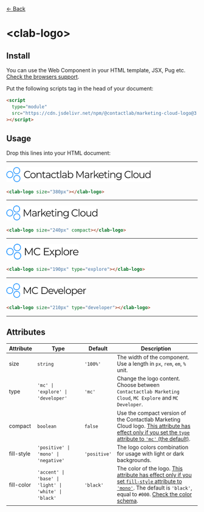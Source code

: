 [← Back](../README.md)

# \<clab-logo>

## Install

You can use the Web Component in your HTML template, JSX, Pug etc. [Check the browsers support](./browsers-support.md).

Put the following scripts tag in the head of your document:

```html
<script
  type="module"
  src="https://cdn.jsdelivr.net/npm/@contactlab/marketing-cloud-logo@3.0.1/dist/esm/clab-logo.js"
></script>
```

## Usage

Drop this lines into your HTML document:

---

<img width="380px" src="../resources/svg/logo-mc-full.svg" />

```html
<clab-logo size="380px"></clab-logo>
```

---

<img width="240px" src="../resources/svg/logo-mc-compact.svg" />

```html
<clab-logo size="240px" compact></clab-logo>
```

---

<img width="190px" src="../resources/svg/logo-explore.svg" />

```html
<clab-logo size="190px" type="explore"></clab-logo>
```

---

<img width="210px" src="../resources/svg/logo-developer.svg" />

```html
<clab-logo size="210px" type="developer"></clab-logo>
```

---

## Attributes

<table>
  <thead>
    <tr>
      <th>Attribute</th>
      <th>Type</th>
      <th>Default</th>
      <th>Description</th>
    </tr>
  <tbody>
    <tr>
      <td>size</td>
      <td><code>string</code></td>
      <td><code>'100%'</code></td>
      <td>The width of the component. Use a length in <code>px</code>, <code>rem</code>, <code>em</code>, <code>%</code> unit.</td>
    </tr>
    <tr>
      <td>type</td>
      <td><code>'mc' | 'explore' | 'developer'</code></td>
      <td><code>'mc'</code></td>
      <td>Change the logo content. Choose between <code>Contactactlab Marketing Cloud</code>, <code>MC Explore</code> and <code>MC Developer</code>.
      </td>
    </tr>
    <tr>
      <td>compact</td>
      <td><code>boolean</code></td>
      <td><code>false</code></td>
      <td>Use the compact version of the Contactlab Marketing Cloud logo. <u>This attribute has effect only if you set the <code>type</code> attribute to <code>'mc'</code> (the default)</u>.</td>
    </tr>
    <tr>
      <td>fill-style</td>
      <td><code>'positive' | 'mono' | 'negative'</code></td>
      <td><code>'positive'</code></td>
      <td>The logo colors combination for usage with light or dark backgrounds.</td>
    </tr>
    <tr>
      <td>fill-color</td>
      <td><code>'accent' | 'base' | 'light' | 'white' | 'black'</code></td>
      <td><code>'black'</code></td>
      <td>The color of the logo. <u>This attribute has effect only if you set <code>fill-style</code> attribute to <code>'mono'</code></u>. The default is <code>'black'</code>, equal to <code>#000</code>. <a href="./color-schema.md" title="Color schema">Check the color schema</a>.</td>
    </tr>
  </tbody>
</table>
